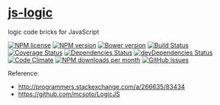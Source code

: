 [js-logic](http://aureooms.github.io/js-logic)
==

logic code bricks for JavaScript

[![NPM license](http://img.shields.io/npm/l/aureooms-js-logic.svg?style=flat)](https://raw.githubusercontent.com/aureooms/js-logic/master/LICENSE)
[![NPM version](http://img.shields.io/npm/v/aureooms-js-logic.svg?style=flat)](https://www.npmjs.org/package/aureooms-js-logic)
[![Bower version](http://img.shields.io/bower/v/aureooms-js-logic.svg?style=flat)](http://bower.io/search/?q=aureooms-js-logic)
[![Build Status](http://img.shields.io/travis/aureooms/js-logic.svg?style=flat)](https://travis-ci.org/aureooms/js-logic)
[![Coverage Status](http://img.shields.io/coveralls/aureooms/js-logic.svg?style=flat)](https://coveralls.io/r/aureooms/js-logic)
[![Dependencies Status](http://img.shields.io/david/aureooms/js-logic.svg?style=flat)](https://david-dm.org/aureooms/js-logic#info=dependencies)
[![devDependencies Status](http://img.shields.io/david/dev/aureooms/js-logic.svg?style=flat)](https://david-dm.org/aureooms/js-logic#info=devDependencies)
[![Code Climate](http://img.shields.io/codeclimate/github/aureooms/js-logic.svg?style=flat)](https://codeclimate.com/github/aureooms/js-logic)
[![NPM downloads per month](http://img.shields.io/npm/dm/aureooms-js-logic.svg?style=flat)](https://www.npmjs.org/package/aureooms-js-logic)
[![GitHub issues](http://img.shields.io/github/issues/aureooms/js-logic.svg?style=flat)](https://github.com/aureooms/js-logic/issues)

Reference:

  - http://programmers.stackexchange.com/a/266635/83434
  - https://github.com/mcsoto/LogicJS
